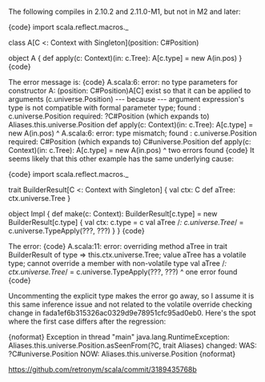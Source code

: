 The following compiles in 2.10.2 and 2.11.0-M1, but not in M2 and later:

{code}
import scala.reflect.macros._

class A[C <: Context with Singleton](position: C#Position)

object A {
  def apply(c: Context)(in: c.Tree): A[c.type] = new A(in.pos)
}
{code}

The error message is:
{code}
A.scala:6: error: no type parameters for constructor A: (position: C#Position)A[C] exist so that it can be applied to arguments (c.universe.Position)
 --- because ---
argument expression's type is not compatible with formal parameter type;
 found   : c.universe.Position
 required: ?C#Position
    (which expands to)  Aliases.this.universe.Position
  def apply(c: Context)(in: c.Tree): A[c.type] = new A(in.pos)
                                                 ^
A.scala:6: error: type mismatch;
 found   : c.universe.Position
 required: C#Position
    (which expands to)  C#universe.Position
  def apply(c: Context)(in: c.Tree): A[c.type] = new A(in.pos)
                                                          ^
two errors found
{code}
It seems likely that this other example has the same underlying cause:

{code}
import scala.reflect.macros._

trait BuilderResult[C <: Context with Singleton] {
  val ctx: C
  def aTree: ctx.universe.Tree
}

object Impl {
  def make(c: Context): BuilderResult[c.type] = new BuilderResult[c.type] {
    val ctx: c.type = c
    val aTree /*: c.universe.Tree*/ = c.universe.TypeApply(???, ???)
  }
}
{code}

The error:
{code}
A.scala:11: error: overriding method aTree in trait BuilderResult of type => this.ctx.universe.Tree;
 value aTree has a volatile type; cannot override a member with non-volatile type
    val aTree /*: ctx.universe.Tree*/ = c.universe.TypeApply(???, ???)
        ^
one error found
{code}

Uncommenting the explicit type makes the error go away, so I assume it is this same inference issue and not related to the volatile override checking change in fada1ef6b315326ac0329d9e78951cfc95ad0eb0.
Here's the spot where the first case differs after the regression:

{noformat}
        Exception in thread "main" java.lang.RuntimeException:
         Aliases.this.universe.Position.asSeenFrom(?C, trait Aliases) changed:
           WAS: ?C#universe.Position
           NOW: Aliases.this.universe.Position
{noformat}

https://github.com/retronym/scala/commit/3189435768b
